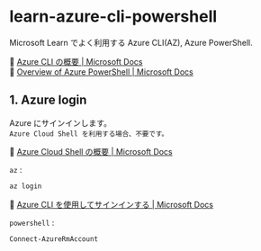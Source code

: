 # learn-azure-cli-powershell

Microsoft Learn でよく利用する Azure CLI(AZ), Azure PowerShell.  

:link: [Azure CLI の概要 | Microsoft Docs](https://docs.microsoft.com/ja-jp/cli/azure/?view=azure-cli-latest)  
:link: [Overview of Azure PowerShell | Microsoft Docs](https://docs.microsoft.com/ja-jp/powershell/azure/?view=azps-4.5.0)  




## 1. Azure login

Azure にサインインします。  
``Azure Cloud Shell を利用する場合、不要です。``  

:link: [Azure Cloud Shell の概要 | Microsoft Docs](https://docs.microsoft.com/ja-jp/azure/cloud-shell/overview)  


``az`` : 

```bash
az login
```
:link: [Azure CLI を使用してサインインする | Microsoft Docs](https://docs.microsoft.com/ja-jp/cli/azure/authenticate-azure-cli?view=azure-cli-latest)



``powershell`` : 

```powershell
Connect-AzureRmAccount
```








